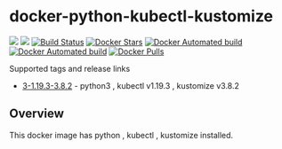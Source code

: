 # docker-python-kubectl-kustomize

[![](https://images.microbadger.com/badges/image/subhakarkotta/python-kubectl-kustomize.svg)](https://microbadger.com/images/subhakarkotta/python-kubectl-kustomize "Get your own image badge on microbadger.com")
[![](https://images.microbadger.com/badges/version/subhakarkotta/python-kubectl-kustomize.svg)](https://microbadger.com/images/subhakarkotta/python-kubectl-kustomize "Get your own version badge on microbadger.com")
[![Build Status](https://travis-ci.org/subhakarkotta/docker-python-kubectl-kustomize.svg?branch=main)](https://travis-ci.org/subhakarkotta/docker-python-kubectl-kustomize)
[![Docker Stars](https://img.shields.io/docker/stars/subhakarkotta/python-kubectl-kustomize.svg?style=flat)](https://hub.docker.com/r/subhakarkotta/python-kubectl-kustomize/)
[![Docker Automated build](https://img.shields.io/docker/cloud/automated/subhakarkotta/python-kubectl-kustomize.svg?style=flat)]()
[![Docker Automated build](https://img.shields.io/docker/cloud/build/subhakarkotta/python-kubectl-kustomize.svg?style=flat)]()
[![Docker Pulls](https://img.shields.io/docker/pulls/subhakarkotta/python-kubectl-kustomize.svg)]()

Supported tags and release links

* [3-1.19.3-3.8.2](https://github.com/subhakarkotta/docker-python-kubectl-kustomize/releases/tag/3-1.19.3-3.8.2) - python3 , kubectl v1.19.3 , kustomize v3.8.2


## Overview

This docker image has python , kubectl , kustomize installed.